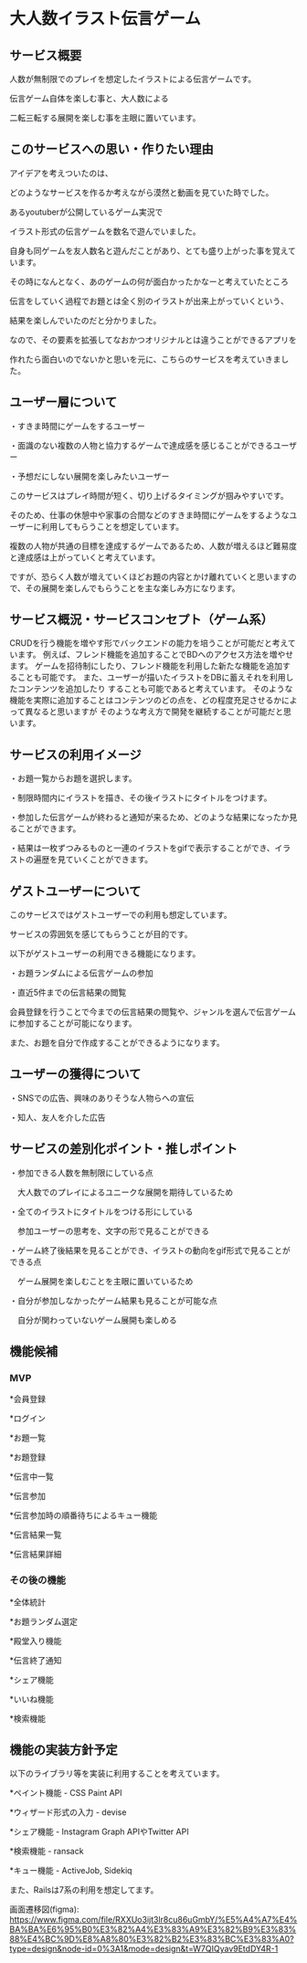 # 大人数イラスト伝言ゲーム
## サービス概要

人数が無制限でのプレイを想定したイラストによる伝言ゲームです。

伝言ゲーム自体を楽しむ事と、大人数による

二転三転する展開を楽しむ事を主眼に置いています。

## このサービスへの思い・作りたい理由

アイデアを考えついたのは、

どのようなサービスを作るか考えながら漠然と動画を見ていた時でした。

あるyoutuberが公開しているゲーム実況で

イラスト形式の伝言ゲームを数名で遊んでいました。

自身も同ゲームを友人数名と遊んだことがあり、とても盛り上がった事を覚えています。

その時になんとなく、あのゲームの何が面白かったかなーと考えていたところ

伝言をしていく過程でお題とは全く別のイラストが出来上がっていくという、

結果を楽しんでいたのだと分かりました。

なので、その要素を拡張してなおかつオリジナルとは違うことができるアプリを

作れたら面白いのでないかと思いを元に、こちらのサービスを考えていきました。

## ユーザー層について

・すきま時間にゲームをするユーザー

・面識のない複数の人物と協力するゲームで達成感を感じることができるユーザー

・予想だにしない展開を楽しみたいユーザー


このサービスはプレイ時間が短く、切り上げるタイミングが掴みやすいです。

そのため、仕事の休憩中や家事の合間などのすきま時間にゲームをするようなユーザーに利用してもらうことを想定しています。

複数の人物が共通の目標を達成するゲームであるため、人数が増えるほど難易度と達成感は上がっていくと考えています。

ですが、恐らく人数が増えていくほどお題の内容とかけ離れていくと思いますので、その展開を楽しんでもらうことを主な楽しみ方になります。

## サービス概況・サービスコンセプト（ゲーム系）

CRUDを行う機能を増やす形でバックエンドの能力を培うことが可能だと考えています。
例えば、フレンド機能を追加することでBDへのアクセス方法を増やせます。
ゲームを招待制にしたり、フレンド機能を利用した新たな機能を追加することも可能です。
また、ユーザーが描いたイラストをDBに蓄えそれを利用したコンテンツを追加したり
することも可能であると考えています。
そのような機能を実際に追加することはコンテンツのどの点を、どの程度充足させるかによって異なると思いますが
そのような考え方で開発を継続することが可能だと思います。

## サービスの利用イメージ

・お題一覧からお題を選択します。

・制限時間内にイラストを描き、その後イラストにタイトルをつけます。

・参加した伝言ゲームが終わると通知が来るため、どのような結果になったか見ることができます。

・結果は一枚ずつみるものと一連のイラストをgifで表示することができ、イラストの遍歴を見ていくことができます。

## ゲストユーザーについて

このサービスではゲストユーザーでの利用も想定しています。

サービスの雰囲気を感じてもらうことが目的です。


以下がゲストユーザーの利用できる機能になります。

・お題ランダムによる伝言ゲームの参加

・直近5件までの伝言結果の閲覧


会員登録を行うことで今までの伝言結果の閲覧や、ジャンルを選んで伝言ゲームに参加することが可能になります。

また、お題を自分で作成することができるようになります。

## ユーザーの獲得について

・SNSでの広告、興味のありそうな人物らへの宣伝

・知人、友人を介した広告

## サービスの差別化ポイント・推しポイント

・参加できる人数を無制限にしている点

　大人数でのプレイによるユニークな展開を期待しているため


・全てのイラストにタイトルをつける形にしている

　参加ユーザーの思考を、文字の形で見ることができる


・ゲーム終了後結果を見ることができ、イラストの動向をgif形式で見ることができる点

　ゲーム展開を楽しむことを主眼に置いているため


・自分が参加しなかったゲーム結果も見ることが可能な点

　自分が関わっていないゲーム展開も楽しめる

## 機能候補

### MVP

*会員登録

*ログイン

*お題一覧

*お題登録

*伝言中一覧

*伝言参加

*伝言参加時の順番待ちによるキュー機能

*伝言結果一覧

*伝言結果詳細

### その後の機能

*全体統計

*お題ランダム選定

*殿堂入り機能

*伝言終了通知

*シェア機能

*いいね機能

*検索機能

## 機能の実装方針予定

以下のライブラリ等を実装に利用することを考えています。


*ペイント機能 - CSS Paint API

*ウィザード形式の入力 - devise

*シェア機能 - Instagram Graph APIやTwitter API

*検索機能 - ransack

*キュー機能 - ActiveJob, Sidekiq


また、Railsは7系の利用を想定してます。



画面遷移図(figma): https://www.figma.com/file/RXXUo3ijt3lr8cu86uGmbY/%E5%A4%A7%E4%BA%BA%E6%95%B0%E3%82%A4%E3%83%A9%E3%82%B9%E3%83%88%E4%BC%9D%E8%A8%80%E3%82%B2%E3%83%BC%E3%83%A0?type=design&node-id=0%3A1&mode=design&t=W7QIQyav9EtdDY4R-1